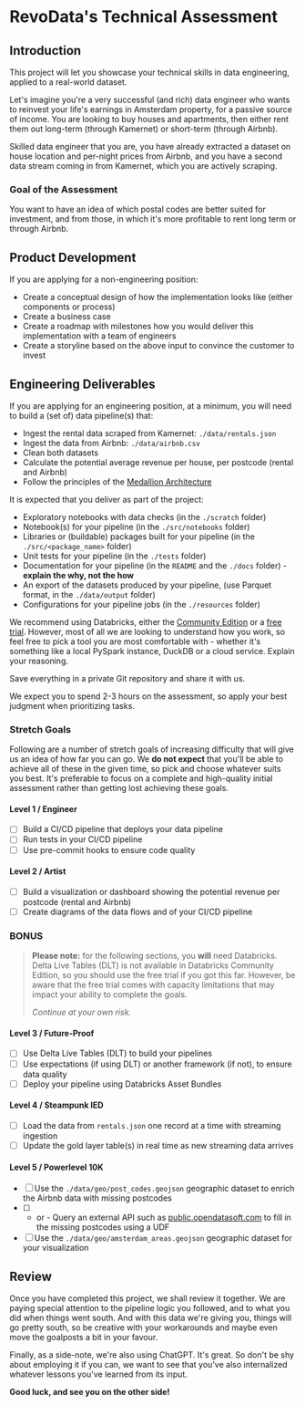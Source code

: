 # RevoData's Technical Assessment

## Introduction

This project will let you showcase your technical skills in data engineering, applied to a real-world dataset.

Let's imagine you're a very successful (and rich) data engineer who wants to reinvest your life's earnings in Amsterdam property, for a passive source of income. You are looking to buy houses and apartments, then either rent them out long-term (through Kamernet) or short-term (through Airbnb).

Skilled data engineer that you are, you have already extracted a dataset on house location and per-night prices from Airbnb, and you have a second data stream coming in from Kamernet, which you are actively scraping.

### Goal of the Assessment

You want to have an idea of which postal codes are better suited for investment, and from those, in which it's more profitable to rent long term or through Airbnb.

## Product Development

If you are applying for a non-engineering position:

- Create a conceptual design of how the implementation looks like (either components or process)
- Create a business case
- Create a roadmap with milestones how you would deliver this implementation with a team of engineers
- Create a storyline based on the above input to convince the customer to invest

## Engineering Deliverables

If you are applying for an engineering position, at a minimum, you will need to build a (set of) data pipeline(s) that:

- Ingest the rental data scraped from Kamernet: `./data/rentals.json`
- Ingest the data from Airbnb: `./data/airbnb.csv`
- Clean both datasets
- Calculate the potential average revenue per house, per postcode (rental and Airbnb)
- Follow the principles of the [Medallion Architecture](https://www.databricks.com/glossary/medallion-architecture#:~:text=A%20medallion%20architecture%20is%20a%20data%20design%20pattern,%28from%20Bronze%20%E2%87%92%20Silver%20%E2%87%92%20Gold%20layer%20tables%29.)

It is expected that you deliver as part of the project:

- Exploratory notebooks with data checks (in the `./scratch` folder)
- Notebook(s) for your pipeline (in the `./src/notebooks` folder)
- Libraries or (buildable) packages built for your pipeline (in the `./src/<package_name>` folder)
- Unit tests for your pipeline (in the `./tests` folder)
- Documentation for your pipeline (in the `README` and the `./docs` folder) - **explain the why, not the how**
- An export of the datasets produced by your pipeline, (use Parquet format, in the `./data/output` folder)
- Configurations for your pipeline jobs (in the `./resources` folder)

We recommend using Databricks, either the [Community Edition](https://community.cloud.databricks.com/login.html) or a [free trial](https://www.databricks.com/try-databricks#account). However, most of all we are looking to understand how you work, so feel free to pick a tool you are most comfortable with - whether it's something like a local PySpark instance, DuckDB or a cloud service. Explain your reasoning.

Save everything in a private Git repository and share it with us.

We expect you to spend 2-3 hours on the assessment, so apply your best judgment when prioritizing tasks.

### Stretch Goals

Following are a number of stretch goals of increasing difficulty that will give us an idea of how far you can go. We **do not expect** that you'll be able to achieve all of these in the given time, so pick and choose whatever suits you best. It's preferable to focus on a complete and high-quality initial assessment rather than getting lost achieving these goals.

#### Level 1 / Engineer

- [ ] Build a CI/CD pipeline that deploys your data pipeline
- [ ] Run tests in your CI/CD pipeline
- [ ] Use pre-commit hooks to ensure code quality

#### Level 2 / Artist

- [ ] Build a visualization or dashboard showing the potential revenue per postcode (rental and Airbnb)
- [ ] Create diagrams of the data flows and of your CI/CD pipeline

### BONUS

> **Please note:** for the following sections, you **will** need Databricks. Delta Live Tables (DLT) is not available in Databricks Community Edition, so you should use the free trial if you got this far. However, be aware that the free trial comes with capacity limitations that may impact your ability to complete the goals.
>
> _Continue at your own risk._

#### Level 3 / Future-Proof

- [ ] Use Delta Live Tables (DLT) to build your pipelines
- [ ] Use expectations (if using DLT) or another framework (if not), to ensure data quality
- [ ] Deploy your pipeline using Databricks Asset Bundles

#### Level 4 / Steampunk IED

- [ ] Load the data from `rentals.json` one record at a time with streaming ingestion
- [ ] Update the gold layer table(s) in real time as new streaming data arrives

#### Level 5 / Powerlevel 10K

- [ ] Use the `./data/geo/post_codes.geojson` geographic dataset to enrich the Airbnb data with missing postcodes
- [ ] - or - Query an external API such as [public.opendatasoft.com](https://public.opendatasoft.com/explore/dataset/georef-netherlands-postcode-pc4/api/) to fill in the missing postcodes using a UDF
- [ ] Use the `./data/geo/amsterdam_areas.geojson` geographic dataset for your visualization

## Review

Once you have completed this project, we shall review it together. We are paying special attention to the pipeline logic you followed, and to what you did when things went south. And with this data we're giving you, things will go pretty south, so be creative with your workarounds and maybe even move the goalposts a bit in your favour.

Finally, as a side-note, we're also using ChatGPT. It's great. So don't be shy about employing it if you can, we want to see that you've also internalized whatever lessons you've learned from its input.

**Good luck, and see you on the other side!**
